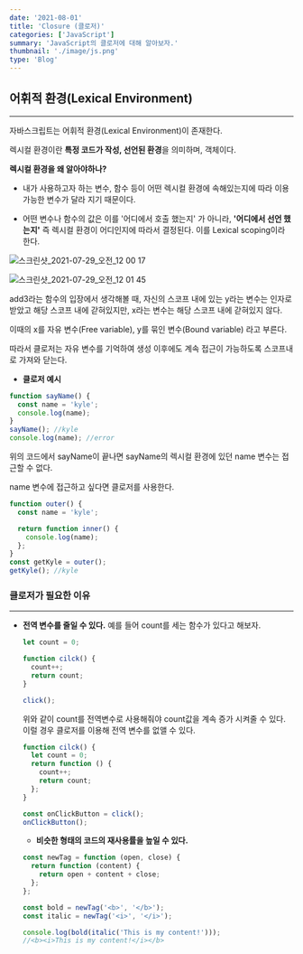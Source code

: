 ```yaml
---
date: '2021-08-01'
title: 'Closure (클로저)'
categories: ['JavaScript']
summary: 'JavaScript의 클로저에 대해 알아보자.'
thumbnail: './image/js.png'
type: 'Blog'
---
```


## 어휘적 환경(Lexical Environment)

---

자바스크립트는 어휘적 환경(Lexical Environment)이 존재한다.

렉시컬 환경이란 **특정 코드가 작성, 선언된 환경**을 의미하며, 객체이다.

**렉시컬 환경을 왜 알아야하나?**

- 내가 사용하고자 하는 변수, 함수 등이 어떤 렉시컬 환경에 속해있는지에 따라 이용 가능한 변수가 달라 지기 때문이다.

- 어떤 변수나 함수의 값은 이를 '어디에서 호출 했는지' 가 아니라, **'어디에서 선언 했는지'** 즉 렉시컬 환경이 어디인지에 따라서 결정된다. 이를 Lexical scoping이라 한다.

![스크린샷_2021-07-29_오전_12 00 17](https://user-images.githubusercontent.com/72444675/159234645-eea32c98-15d6-4a57-ab5b-f584f4524a91.png)

![스크린샷_2021-07-29_오전_12 01 45](https://user-images.githubusercontent.com/72444675/159234685-50a05b51-b7e8-42ef-8fc2-81c43116d6e3.png)

add3라는 함수의 입장에서 생각해볼 때, 자신의 스코프 내에 있는 y라는 변수는 인자로 받았고 해당 스코프 내에 갇혀있지만, x라는 변수는 해당 스코프 내에 갇혀있지 않다.

이때의 x를 자유 변수(Free variable), y를 묶인 변수(Bound variable) 라고 부른다.

따라서 클로저는 자유 변수를 기억하여 생성 이후에도 계속 접근이 가능하도록 스코프내로 가져와 닫는다.

- **클로저 예시**

```jsx
function sayName() {
  const name = 'kyle';
  console.log(name);
}
sayName(); //kyle
console.log(name); //error
```

위의 코드에서 sayName이 끝나면 sayName의 렉시컬 환경에 있던 name 변수는 접근할 수 없다.

name 변수에 접근하고 싶다면 클로저를 사용한다.

```jsx
function outer() {
  const name = 'kyle';

  return function inner() {
    console.log(name);
  };
}
const getKyle = outer();
getKyle(); //kyle
```

### 클로저가 필요한 이유

---

- **전역 변수를 줄일 수 있다.**
  예를 들어 count를 세는 함수가 있다고 해보자.

  ```jsx
  let count = 0;

  function cilck() {
    count++;
    return count;
  }

  click();
  ```

  위와 같이 count를 전역변수로 사용해줘야 count값을 계속 증가 시켜줄 수 있다. 이럴 경우 클로저를 이용해 전역 변수를 없앨 수 있다.

  ```jsx
  function cilck() {
    let count = 0;
    return function () {
      count++;
      return count;
    };
  }

  const onClickButton = click();
  onClickButton();
  ```

  - **비슷한 형태의 코드의 재사용률을 높일 수 있다.**

  ```jsx
  const newTag = function (open, close) {
    return function (content) {
      return open + content + close;
    };
  };

  const bold = newTag('<b>', '</b>');
  const italic = newTag('<i>', '</i>');

  console.log(bold(italic('This is my content!')));
  //<b><i>This is my content!</i></b>
  ```
